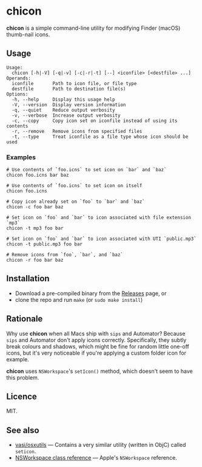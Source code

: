 # chicon

**chicon** is a simple command-line utility for modifying Finder (macOS)
thumb-nail icons.

## Usage

```
Usage:
  chicon [-h|-V] [-q|-v] [-c|-r|-t] [--] <iconfile> [<destfile> ...]
Operands:
  iconfile       Path to icon file, or file type
  destfile       Path to destination file(s)
Options:
  -h, --help     Display this usage help
  -V, --version  Display version information
  -q, --quiet    Reduce output verbosity
  -v, --verbose  Increase output verbosity
  -c, --copy     Copy icon set on iconfile instead of using its contents
  -r, --remove   Remove icons from specified files
  -t, --type     Treat iconfile as a file type whose icon should be used
```

### Examples

```
# Use contents of `foo.icns` to set icon on `bar` and `baz`
chicon foo.icns bar baz

# Use contents of `foo.icns` to set icon on itself
chicon foo.icns

# Copy icon already set on `foo` to `bar` and `baz`
chicon -c foo bar baz

# Set icon on `foo` and `bar` to icon associated with file extension `mp3`
chicon -t mp3 foo bar

# Set icon on `foo` and `bar` to icon associated with UTI `public.mp3`
chicon -t public.mp3 foo bar

# Remove icons from `foo`, `bar`, and `baz`
chicon -r foo bar baz
```

## Installation

* Download a pre-compiled binary from the
[Releases](https://github.com/okdana/chicon/releases) page, or
* clone the repo and run `make` (or `sudo make install`)

## Rationale

Why use **chicon** when all Macs ship with `sips` and Automator? Because `sips`
and Automator don't apply icons correctly. Specifically, they subtly break
colours and shadows, which might be fine for random little one-off icons, but
it's very noticeable if you're applying a custom folder icon for example.

**chicon** uses `NSWorkspace`'s `setIcon()` method, which doesn't seem to have
this problem.

## Licence

MIT.

## See also

* [vasi/osxutils](https://github.com/vasi/osxutils) —
  Contains a very similar utility (written in ObjC) called `seticon`.
* [NSWorkspace class reference](https://developer.apple.com/library/mac/documentation/Cocoa/Reference/ApplicationKit/Classes/NSWorkspace_Class/) —
  Apple's `NSWorkspace` reference.
